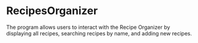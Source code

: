# RecipesOrganizer
The program allows users to interact with the Recipe Organizer by displaying all recipes, searching recipes by name, and adding new recipes.
